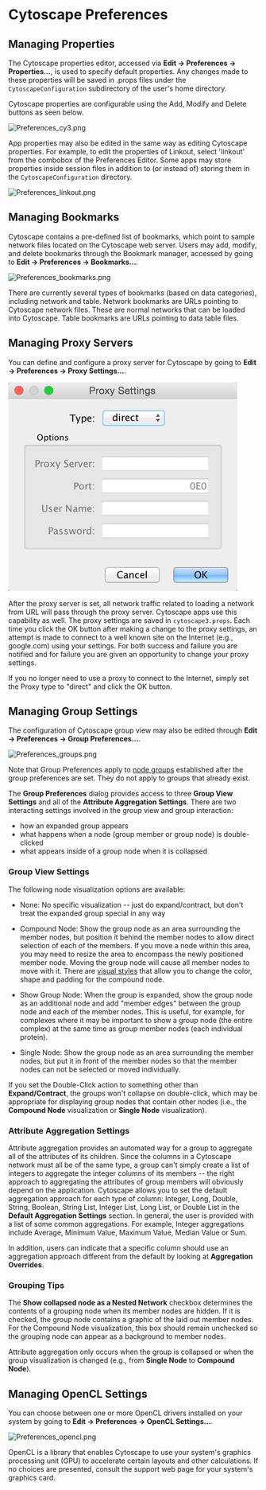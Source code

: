 <a id="cytoscape_preferences"> </a>
# Cytoscape Preferences

<a id="managing_properties"> </a>
## Managing Properties

The Cytoscape properties editor, accessed via **Edit → Preferences →
Properties...**, is used to specify default properties. Any changes made
to these properties will be saved in .props files under the
`CytoscapeConfiguration` subdirectory of the user's home directory.

Cytoscape properties are configurable using the Add, Modify and Delete
buttons as seen below.

![Preferences\_cy3.png](_static/images/Preferences/Preferences_cy3.png)

App properties may also be edited in the same way as editing Cytoscape
properties. For example, to edit the properties of Linkout, select
'linkout' from the combobox of the Preferences Editor. Some apps may
store properties inside session files in addition to (or instead of)
storing them in the `CytoscapeConfiguration` directory.

![Preferences\_linkout.png](_static/images/Preferences/Preferences_Linkout.png)

<a id="managing_bookmarks"> </a>
## Managing Bookmarks

Cytoscape contains a pre-defined list of bookmarks, which point to
sample network files located on the Cytoscape web server. Users may add,
modify, and delete bookmarks through the Bookmark manager, accessed by
going to **Edit → Preferences → Bookmarks...**.

![Preferences\_bookmarks.png](_static/images/Preferences/Preferences_bookmarks.png)

There are currently several types of bookmarks (based on data
categories), including network and table. Network bookmarks are URLs
pointing to Cytoscape network files. These are normal networks that can
be loaded into Cytoscape. Table bookmarks are URLs pointing to data
table files.

<a id="managing_proxy_servers"> </a>
## Managing Proxy Servers

You can define and configure a proxy server for Cytoscape by going to
**Edit → Preferences → Proxy Settings...**.

![Preferences\_proxy.png](_static/images/Preferences/Preferences_proxy.png)

After the proxy server is set, all network traffic related to loading a
network from URL will pass through the proxy server. Cytoscape apps use
this capability as well. The proxy settings are saved in
`cytoscape3.props`. Each time you click the OK button after making a
change to the proxy settings, an attempt is made to connect to a well
known site on the Internet (e.g., google.com) using your settings. For
both success and failure you are notified and for failure you are given
an opportunity to change your proxy settings.

If you no longer need to use a proxy to connect to the Internet, simply
set the Proxy type to "direct" and click the OK button.

<a id="managing_group_view"> </a>
## Managing Group Settings

The configuration of Cytoscape group view may also be edited through
**Edit → Preferences → Group Preferences...**.

![Preferences\_groups.png](_static/images/Preferences/Preferences_groups.png)

Note that Group Preferences apply to [node groups](Creating_Networks.md#grouping-nodes) established after the group preferences are set. They do not apply to groups that already exist. 

The **Group Preferences** dialog provides access to three **Group View Settings** and all of the **Attribute Aggregation Settings**.
There are two interacting settings involved in the group view and group interaction:
* how an expanded group appears
* what happens when a node (group member or group node) is double-clicked
* what appears inside of a group node when it is collapsed

### Group View Settings ###
The following node visualization options are available:

-   None: No specific visualization -- just do expand/contract, but don't treat the expanded group special in any way
    
-   Compound Node: Show the group node as an area surrounding the member nodes, but position it behind the member nodes to allow direct selection of each of the members.  If you move a node within this area, you may need to resize the area to encompass the newly positioned member node. Moving the group node will cause all member nodes to move with it.  There are [visual styles](Styles.md#styles) that allow you to change the color, shape and padding for the compound node. 
    
-   Show Group Node: When the group is expanded, show the group node as an additional node and add "member edges" between the group node and each of the member nodes.  This is useful, for example, for complexes where it may be important to show a group node (the entire complex) at the same time as group member nodes (each individual protein).
    
-   Single Node:  Show the group node as an area surrounding the member nodes, but put it in front of the member nodes so that the member nodes can not be selected or moved individually.

If you set the Double-Click action to something other than **Expand/Contract**, the groups won't collapse on double-click, which may be appropriate for displaying group nodes that contain other nodes (i.e., the **Compound Node** visualization or **Single Node** visualization).

### Attribute Aggregation Settings ###

Attribute aggregation provides an automated way for a group to aggregate all of the attributes of its children.  Since the columns in a Cytoscape network must all be of the same type, a group can't simply create a list of integers to aggregate the integer columns of its members -- the right approach to aggregating the attributes of group members will obviously depend on the application.  Cytoscape allows you to set the default aggregation approach for each type of column: Integer, Long, Double, String, Boolean, String List, Integer List, Long List, or Double List in the **Default Aggregation Settings** section.  In general, the user is provided with a list of some common aggregations.  For example, Integer aggregations include Average,  Minimum Value, Maximum Value, Median Value or Sum.  

In addition, users can indicate that a specific column should use an aggregation approach different from the default by looking at **Aggregation Overrides**.  

### Grouping Tips ###

The **Show collapsed node as a Nested Network** checkbox determines the contents of a grouping node when its member nodes are hidden. If it is checked, the group node contains a graphic of the laid out member nodes. For the Compound Node visualization, this box should remain unchecked so the grouping node can appear as a background to member nodes.

Attribute aggregation only occurs when the group is collapsed or when the group visualization is changed (e.g., from **Single Node** to **Compound Node**).

## Managing OpenCL Settings

You can choose between one or more OpenCL drivers installed on your system by going to
**Edit → Preferences → OpenCL Settings...**.

![Preferences\_opencl.png](_static/images/Preferences/Preferences_opencl.png)

OpenCL is a library that enables Cytoscape to use your system's graphics processing unit (GPU)
to accelerate certain layouts and other calculations. If no choices are presented, consult
the support web page for your system's graphics card.

